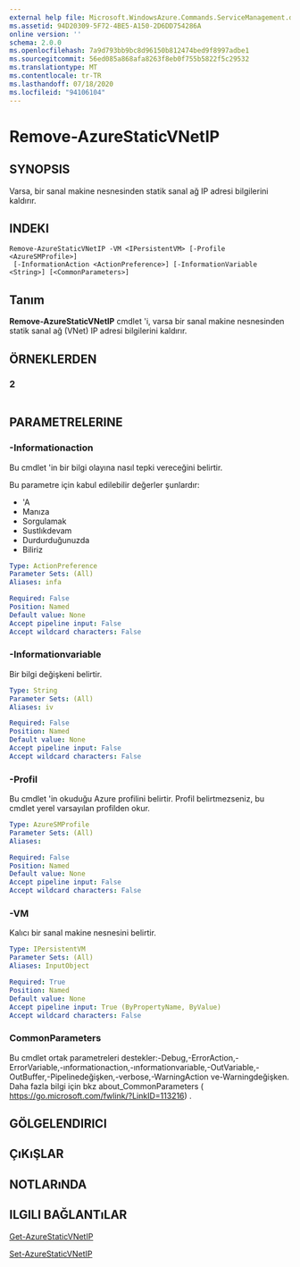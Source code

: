```yaml
---
external help file: Microsoft.WindowsAzure.Commands.ServiceManagement.dll-Help.xml
ms.assetid: 94D20309-5F72-4BE5-A150-2D6DD754286A
online version: ''
schema: 2.0.0
ms.openlocfilehash: 7a9d793bb9bc8d96150b812474bed9f8997adbe1
ms.sourcegitcommit: 56ed085a868afa8263f8eb0f755b5822f5c29532
ms.translationtype: MT
ms.contentlocale: tr-TR
ms.lasthandoff: 07/18/2020
ms.locfileid: "94106104"
---
```

# Remove-AzureStaticVNetIP

## SYNOPSIS
Varsa, bir sanal makine nesnesinden statik sanal ağ IP adresi bilgilerini kaldırır.

## INDEKI

```
Remove-AzureStaticVNetIP -VM <IPersistentVM> [-Profile <AzureSMProfile>]
 [-InformationAction <ActionPreference>] [-InformationVariable <String>] [<CommonParameters>]
```

## Tanım
**Remove-AzureStaticVNetIP** cmdlet 'i, varsa bir sanal makine nesnesinden statik sanal ağ (VNet) IP adresi bilgilerini kaldırır.

## ÖRNEKLERDEN

### 2
```

```

## PARAMETRELERINE

### -Informationaction
Bu cmdlet 'in bir bilgi olayına nasıl tepki vereceğini belirtir.

Bu parametre için kabul edilebilir değerler şunlardır:

- 'A
- Manıza
- Sorgulamak
- Sustlıkdevam
- Durdurduğunuzda
- Biliriz

```yaml
Type: ActionPreference
Parameter Sets: (All)
Aliases: infa

Required: False
Position: Named
Default value: None
Accept pipeline input: False
Accept wildcard characters: False
```

### -Informationvariable
Bir bilgi değişkeni belirtir.

```yaml
Type: String
Parameter Sets: (All)
Aliases: iv

Required: False
Position: Named
Default value: None
Accept pipeline input: False
Accept wildcard characters: False
```

### -Profil
Bu cmdlet 'in okuduğu Azure profilini belirtir.
Profil belirtmezseniz, bu cmdlet yerel varsayılan profilden okur.

```yaml
Type: AzureSMProfile
Parameter Sets: (All)
Aliases: 

Required: False
Position: Named
Default value: None
Accept pipeline input: False
Accept wildcard characters: False
```

### -VM
Kalıcı bir sanal makine nesnesini belirtir.

```yaml
Type: IPersistentVM
Parameter Sets: (All)
Aliases: InputObject

Required: True
Position: Named
Default value: None
Accept pipeline input: True (ByPropertyName, ByValue)
Accept wildcard characters: False
```

### CommonParameters
Bu cmdlet ortak parametreleri destekler:-Debug,-ErrorAction,-ErrorVariable,-ınformationaction,-ınformationvariable,-OutVariable,-OutBuffer,-Pipelinedeğişken,-verbose,-WarningAction ve-Warningdeğişken. Daha fazla bilgi için bkz about_CommonParameters ( https://go.microsoft.com/fwlink/?LinkID=113216) .

## GÖLGELENDIRICI

## ÇıKıŞLAR

## NOTLARıNDA

## ILGILI BAĞLANTıLAR

[Get-AzureStaticVNetIP](./Get-AzureStaticVNetIP.md)

[Set-AzureStaticVNetIP](./Set-AzureStaticVNetIP.md)


